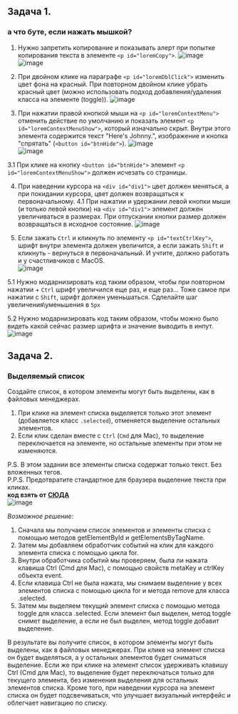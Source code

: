 ## Задача 1.   
### а что буте, если нажать мышкой?
1. Нужно запретить копирование и показывать алерт при попытке копирования текста в элементе `<p id="loremCopy">`.
![image](https://github.com/schoolteacherMP/lecture_45_JS_Interface_Events_Mouse_event_basics/assets/113675674/6a77a99b-d662-4142-8cfa-0c74f14a7111)  
 ![image](https://github.com/schoolteacherMP/lecture_45_JS_Interface_Events_Mouse_event_basics/assets/113675674/bb944134-1720-4600-b5c2-4a051c421e78)  

2. При двойном клике на параграфе `<p id="loremDblClick">` изменить цвет фона на красный. При повторном двойном клике убрать красный цвет (можно использовать подход добавления/удаления класса на элементе (toggle)).
![image](https://github.com/schoolteacherMP/lecture_45_JS_Interface_Events_Mouse_event_basics/assets/113675674/37fa2237-e87d-4264-b00c-2979451584c3)  

3. При нажатии правой кнопкой мыши на `<p id="loremContextMenu">` отменить действие по умолчанию и показать элемент `<p id="loremContextMenuShow">`, который изначально скрыт. Внутри этого элемента содержится текст "Here's Johnny.", изображение и кнопка "спрятать" (`<button id="btnHide">`).
![image](https://github.com/schoolteacherMP/lecture_45_JS_Interface_Events_Mouse_event_basics/assets/113675674/ec4a0d06-086e-48c8-9595-a9eaeb1565a0)  
![image](https://github.com/schoolteacherMP/lecture_45_JS_Interface_Events_Mouse_event_basics/assets/113675674/d8c9d26e-9e58-49b7-a9ca-6e5219078d35)  
  
3.1 При клике на кнопку `<button id="btnHide">` элемент `<p id="loremContextMenuShow">` должен исчезать со страницы.

4. При наведении курсора на `<div id="div1">` цвет должен меняться, а при покидании курсора, цвет должен возвращаться к первоначальному.
4.1 При нажатии и удержании левой кнопки мыши (и только левой кнопки) на `<div id="div1">` элемент должен увеличиваться в размерах. При отпускании кнопки размер должен возвращаться в исходное состояние.
 ![image](https://github.com/schoolteacherMP/lecture_45_JS_Interface_Events_Mouse_event_basics/assets/113675674/bf28b12e-709d-4b27-af02-a5605dc6c9ba)  

5. Если зажать `Ctrl` и кликнуть по элементу `<p id="textCtrlKey">`, шрифт внутри элемента должен увеличится, а если зажать `Shift` и кликнуть - вернуться в первоначальный. И учтите, должно работать и у счастливчиков с MacOS.  
![image](https://github.com/schoolteacherMP/lecture_45_JS_Interface_Events_Mouse_event_basics/assets/113675674/e1f32e70-4fe8-4c4f-a647-3f64a756e247)  

5.1 Нужно модарнизировать код таким образом, чтобы при повторном нажатии + `Ctrl` шрифт увеличился еще раз, и еще раз... Тоже самое при нажатии с `Shift`, шрифт должен уменьшаться.  Сдлелайте шаг увеличения\уменьшения в `5px`  

5.2 Нужно модарнизировать код таким образом, чтобы можно было видеть какой сейчас размер шрифта и значение выводить в инпут.  
![image](https://github.com/schoolteacherMP/lecture_45_JS_Interface_Events_Mouse_event_basics/assets/113675674/155ce2d5-b75f-4a96-b98c-97e32a5b6514)  

 
## Задача 2.   
### Выделяемый список  
Создайте список, в котором элементы могут быть выделены, как в файловых менеджерах.  

1. При клике на элемент списка выделяется только этот элемент (добавляется класс `.selected`), отменяется выделение остальных элементов.  
2. Если клик сделан вместе с `Ctrl` (`Cmd` для Mac), то выделение переключается на элементе, но остальные элементы при этом не изменяются.  
 
P.S. В этом задании все элементы списка содержат только текст. Без вложенных тегов.  
P.P.S. Предотвратите стандартное для браузера выделение текста при кликах.  
**код взять от**  **[СЮДА ](https://plnkr.co/edit/lPzUmILnLIkgz5Ap?p=preview&preview)**  
![image](https://user-images.githubusercontent.com/113675674/221419616-a48bef3e-28a8-4a51-8d23-691ee2e70246.png)  

_Возможное решение:_    
1. Сначала мы получаем список элементов и элементы списка с помощью методов getElementById и getElementsByTagName.  
2. Затем мы добавляем обработчик событий на клик для каждого элемента списка с помощью цикла for.   
3. Внутри обработчика событий мы проверяем, была ли нажата клавиша Ctrl (Cmd для Mac), с помощью свойств metaKey и ctrlKey объекта event. 
4. Если клавиша Ctrl не была нажата, мы снимаем выделение у всех элементов списка с помощью цикла for и метода remove для класса .selected.   
5. Затем мы выделяем текущий элемент списка с помощью метода toggle для класса .selected. Если элемент был выделен, метод toggle снимет выделение, а если не был выделен, метод toggle добавит выделение.  

В результате вы получите список, в котором элементы могут быть выделены, как в файловых менеджерах. При клике на элемент списка он будет выделяться, а у остальных элементов будет сниматься выделение. Если же при клике на элемент список удерживать клавишу Ctrl (Cmd для Mac), то выделение будет переключаться только для текущего элемента, без изменения выделения для остальных элементов списка. Кроме того, при наведении курсора на элемент списка он будет подсвечиваться, что улучшает визуальный интерфейс и облегчает навигацию по списку.

